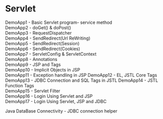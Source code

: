 # Servlet

DemoApp1 - Basic Servlet program- service method  
DemoApp2 - doGet() & doPost()  
DemoApp3 - RequestDispatcher  
DemoApp4 - SendRedirect(Url ReWriting)  
DemoApp5 - SendRedirect(Session)  
DemoApp6 - SendRedirect(Cookies)  
DemoApp7 - ServletConfig & ServletContext  
DemoApp8 - Annotations  
DemoApp9 - JSP and Tags  
DemoApp10 - Implicit Objects in JSP  
DemoApp11 - Exception handling in JSP
DemoApp12 - EL, JSTL Core Tags
DemoApp13 - JDBC Connection and SQL Tags in JSTL
DemoApp14 - JSTL Function Tags  
DemoApp15 - Servlet Filter  
DemoApp16 - Login Using Servlet and JSP  
DemoApp17 - Login Using Servlet, JSP and JDBC

Java DataBase Connectivity - JDBC connection helper
